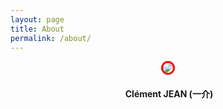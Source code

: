 ```yaml
---
layout: page
title: About
permalink: /about/
---
```


<p align="center" style="margin-bottom:20px">
  <img src="https://media.licdn.com/dms/image/C5103AQFMmqXveBIjzQ/profile-displayphoto-shrink_200_200/0?e=1530352800&v=beta&t=AiG_BJOkSY1M-Qt5w8FoV-Z1XGWYBzS225OgoDm6O78" style="border-radius: 50% !important; border: 3px solid red;" />
</p>

<p align="center" style="margin-bottom:50px">
  <b>Clément JEAN (一介)</b>
</p>
